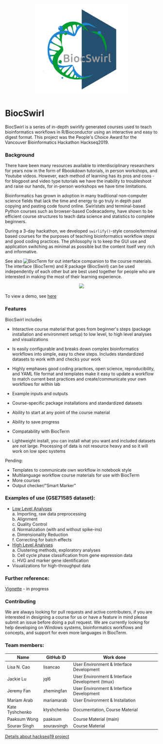 
<p align=center><img src="https://raw.githubusercontent.com/biocswirl-dev-team/Templates/master/graphics_templates/BiocSwirl_bluegree_Hex.png" height="300" width="300"></p1>

# BiocSwirl

BiocSwirl is a series of in-depth swirlify generated courses used to teach bioinformatics workflows in R/Bioconductor using an interactive and easy to digest format. This project was the People's Choice Award for the Vancouver Bioinformatics Hackathon Hackseq2019. 


### Background 

There have been many resources available to interdisciplinary researchers for years now in the form of Rbookdown tutorials, in person workshops, and Youtube videos. However, each method of learning has its pros and cons - for blogpost and video type tutorials we have the inability to troubleshoot and raise our hands, for in-person workshops we have time limitations. 

Bioinformatics has grown in adoption in many traditional non-computer science fields that lack the time and energy to go truly in depth past copying and pasting code found online. Swirlstats and terminal-based Python courses such as browser-based Codeacademy, have shown to be efficient course structures to teach data science and statistics to complete beginners.  

During a 3-day hackathon, we developed `swirlify()`-style console/terminal based courses for the purposes of teaching bioinformatics workflow steps and good coding practices. The philosophy is to keep the GUI use and application switching as minimal as possible but the content itself very rich and informative. 

See also ![BiocTerm](https://github.com/biocswirl-dev-team/BiocTerm) for out interface companion to the course materials. The interface (BiocTerm) and R package (BiocSwirl) can be used independently of each other but are best used together for people who are interested in making the most of their learning experience.

<p align=center><img src="https://i.imgur.com/R6wubYn.png"></p1>

To view a demo, see [here](https://www.youtube.com/embed/ZCKbQZ9frVo)

### Features 
BiocSwirl includes 
- Interactive course material that goes from beginner's steps (package installation and environment setup) to low level, to high level analyses and visualizations

- Is easily configurable and breaks down complex bioinformatics workflows into simple, easy to chew steps. Includes standardized datasets to work with and checks your work

- Highly emphases good coding practices, open science, reproducibility, and YAML file format and templates make it easy to update a workflow to match current best practices and create/communicate your own workflows for within lab

- Example inputs and outputs 
- Course-specific package installations and standardized datasets 
- Ability to start at any point of the course material 
- Ability to save progress
- Compatability with BiocTerm 
- Lightweight install, you can install what you want and included datasets are not large. Processing of data is not resource heavy and so it will work on low spec systems  

Pending:
- Templates to communicate own workflow in notebook style 
- Multilanguage workflow course materials for use with BiocTerm 
- More courses 
- Output checker/"Smart Marker"

### Examples of use (GSE71585 dataset):
- [Low Level Analyses](biocswirl_package/courses/scrna_seq/lessons/low_level/low_level.yaml)   
a. Importing, raw data preprocessing   
b. Alignment  
c. Quality Control   
d. Normalization (with and without spike-ins)  
e. Dimensionality Reduction  
f. Correcting for batch effects  
- [High Level Analyses](biocswirl_package/courses/scrna_seq/lessons/high_level/high_level.yaml)  
a. Clustering methods, exploratory analyses    
b. Cell cycle phase classification from gene expression data  
c. HVG and marker gene identification  
- Visualizations for high-throughput data

### Further reference:
[Vignette](vignettes/package_intro.Rmd) - in progress

### Contributing

We are always looking for pull requests and active contributers, if you are interested in designing a course for us or have a feature in mind please submit an issue before doing a pull request. We are currently looking for help developing on Windows systems, bioinformatics workflows and concepts, and support for even more languages in BiocTerm. 

### Team members:

| Name | GitHub ID | Work done |
| ---- | --------- | --------- |
| Lisa N. Cao | lisancao | User Environment & Interface Development |
| Jackie Lu | jql6 | User Environment & Interface Development (tmux) |
| Jeremy Fan | zhemingfan | User Environment & Interface Development |
| Mariam Arab | mariamarab | User Environment & Installation |
| Kate Tyshchenko | ktyshchenko | Documentation, Course Material |
| Paaksum Wong | paaksum | Course Material (main) |
| Sourav Singh | souravsingh | Course Material |   

[Details about hackseq19 project](github.com/lisancao/biocswirl/biocswirl_dev/hackseq_plan)
